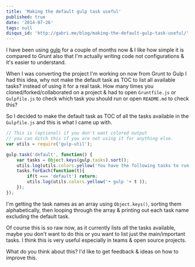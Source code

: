 ```yaml
---
title: 'Making the default gulp task useful'
published: true
date: '2014-07-26'
tags: null
disqus_id: 'http://gabri.me/blog/making-the-default-gulp-task-useful/'
---
```

I have been using <a href="http://gulpjs.com" onclick="javascript:_gaq.push(['_trackEvent','outbound-article','http://gulpjs.com']);">gulp</a> for a couple of months now &#038; I like how simple it is compared to Grunt also that I'm actually writing code not configurations &#038; it's easier to understand.

<!-- more -->

When I was converting the project I'm working on now from Grunt to Gulp I had this idea, why not make the default task as TOC to list all available tasks? instead of using it for a real task. How many times you cloned/forked/collaborated on a project &#038; had to open `Gruntfile.js` or `Gulpfile.js` to check which task you should run or open `README.md` to check this?

So I decided to make the default task as TOC of all the tasks available in the `Gulpfile.js` and this is what I came up with.

```javascript
// This is (optional) if you don't want colored output
// you can ditch this if you are not using it for anything else.
var utils = require('gulp-util');

gulp.task('default', function() {
    var tasks = Object.keys(gulp.tasks).sort();
    utils.log(utils.colors.yellow('You have the following tasks to run:'));
    tasks.forEach(function(t){
        if(t === 'default') return;
        utils.log(utils.colors.yellow('• gulp '+ t ));
    });
});
```

I'm getting the task names as an array using `Object.keys()`, sorting them alphabetically, then looping through the array &#038; printing out each task name excluding the default task.

Of course this is so raw now, as it currently lists _all_ the tasks available, maybe you don't want to do this or you want to list just the main/important tasks. I think this is very useful especially in teams &#038; open source projects.

What do you think about this? I'd like to get feedback &#038; ideas on how to improve this.

